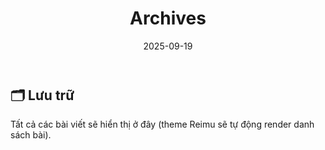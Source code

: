 ﻿---
title: "Archives"
date: 2025-09-19
---

## 🗂️ Lưu trữ  
Tất cả các bài viết sẽ hiển thị ở đây (theme Reimu sẽ tự động render danh sách bài).  
